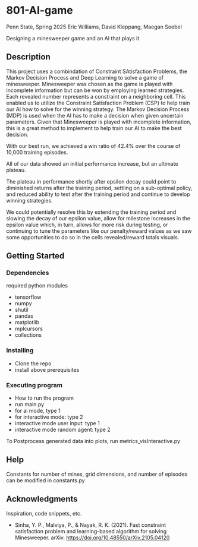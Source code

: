 # 801-AI-game
Penn State, Spring 2025
Eric Williams, David Kleppang, Maegan Soebel

Designing a minesweeper game and an AI that plays it

## Description

This project uses a combindation of Constraint SAtisfaction Problems, the Markov Decision Process and Deep Learning to solve a game of minesweeper.  Minesweeper was chosen as the game is played with incomplete information but can be won by employing learned strategies.  
Each revealed number represents a constraint on a neighboring cell. This enabled us to utilize the Constraint Satisfaction Problem (CSP) to help train our AI how to solve for the winning strategy.​
The Markov Decision Process (MDP) is used when the AI has to make a decision when given uncertain parameters. Given that Minesweeper is played with incomplete information, this is a great method to implement to help train our AI to make the best decision.​

With our best run, we achieved a win ratio of 42.4% over the course of 10,000 training episodes.

All of our data showed an initial performance increase, but an ultimate plateau​.

The plateau in performance shortly after epsilon decay could point to diminished returns after the training period, settling on a sub-optimal policy, and reduced ability to test after the training period and continue to develop winning strategies.​

We could potentially resolve this by extending the training period and slowing the decay of our epsilon value, allow for milestone increases in the epsilon value which, in turn, allows for more risk during testing, or continuing to tune the parameters like our penalty/reward values as we saw some opportunities to do so in the cells revealed/reward totals visuals.

## Getting Started

### Dependencies
required python modules
* tensorflow
* numpy
* shutil
* pandas
* matplotlib
* mplcursors
* collections

### Installing

* Clone the repo
* install above prerequisites

### Executing program

* How to run the program
* run main.py
* for ai mode, type 1
* for interactive mode: type 2
*   interactive mode user input: type 1
*   interactive mode random agent: type 2

To Postprocess generated data into plots, run metrics_visInteractive.py 


## Help

Constants for number of mines, grid dimensions, and number of episodes can be modified in constants.py

## Acknowledgments

Inspiration, code snippets, etc.
* Sinha, Y. P., Malviya, P., & Nayak, R. K. (2021). Fast constraint satisfaction problem and learning-based algorithm for solving Minesweeper. arXiv. https://doi.org/10.48550/arXiv.2105.04120 
